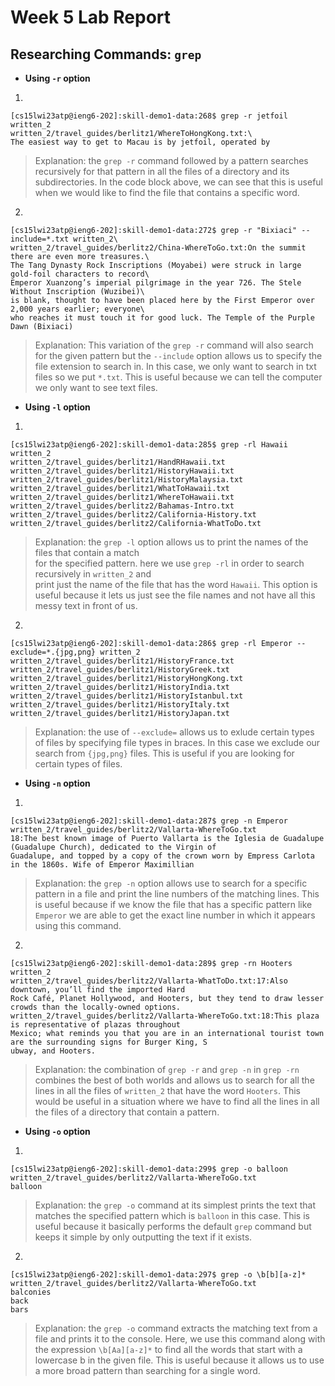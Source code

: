 # Week 5 Lab Report
## Researching Commands: `grep`
- **Using `-r` option**
1.
```
[cs15lwi23atp@ieng6-202]:skill-demo1-data:268$ grep -r jetfoil written_2
written_2/travel_guides/berlitz1/WhereToHongKong.txt:\        
The easiest way to get to Macau is by jetfoil, operated by
```
> Explanation: the `grep -r` command followed by a pattern searches recursively for that pattern
> in all the files of a directory and its subdirectories. In the code block above, we can see 
> that this is useful when we would like to find the file that contains a specific word. 
2.
```
[cs15lwi23atp@ieng6-202]:skill-demo1-data:272$ grep -r "Bixiaci" --include=*.txt written_2\
written_2/travel_guides/berlitz2/China-WhereToGo.txt:On the summit there are even more treasures.\ 
The Tang Dynasty Rock Inscriptions (Moyabei) were struck in large gold-foil characters to record\ 
Emperor Xuanzong’s imperial pilgrimage in the year 726. The Stele Without Inscription (Wuzibei)\ 
is blank, thought to have been placed here by the First Emperor over 2,000 years earlier; everyone\ 
who reaches it must touch it for good luck. The Temple of the Purple Dawn (Bixiaci)
```
> Explanation: This variation of the `grep -r` command will also search for the given pattern but
> the `--include` option allows us to specify the file extension to search in. In this case, we
> only want to search in txt files so we put `*.txt`. This is useful because we can tell the computer
> we only want to see text files.

- **Using `-l` option**
1.
```
[cs15lwi23atp@ieng6-202]:skill-demo1-data:285$ grep -rl Hawaii written_2
written_2/travel_guides/berlitz1/HandRHawaii.txt
written_2/travel_guides/berlitz1/HistoryHawaii.txt
written_2/travel_guides/berlitz1/HistoryMalaysia.txt
written_2/travel_guides/berlitz1/WhatToHawaii.txt
written_2/travel_guides/berlitz1/WhereToHawaii.txt
written_2/travel_guides/berlitz2/Bahamas-Intro.txt
written_2/travel_guides/berlitz2/California-History.txt
written_2/travel_guides/berlitz2/California-WhatToDo.txt
```
> Explanation: the `grep -l` option allows us to print the names of the files that contain a match\
> for the specified pattern. here we use `grep -rl` in order to search recursively in `written_2` and\
> print just the name of the file that has the word `Hawaii`. This option is useful because it lets
> us just see the file names and not have all this messy text in front of us.

2. 
```
[cs15lwi23atp@ieng6-202]:skill-demo1-data:286$ grep -rl Emperor --exclude=*.{jpg,png} written_2
written_2/travel_guides/berlitz1/HistoryFrance.txt
written_2/travel_guides/berlitz1/HistoryGreek.txt
written_2/travel_guides/berlitz1/HistoryHongKong.txt
written_2/travel_guides/berlitz1/HistoryIndia.txt
written_2/travel_guides/berlitz1/HistoryIstanbul.txt
written_2/travel_guides/berlitz1/HistoryItaly.txt
written_2/travel_guides/berlitz1/HistoryJapan.txt
```
> Explanation: the use of `--exclude=` allows us to exlude certain types of files by specifying file
> types in braces. In this case we exclude our search from `{jpg,png}` files. This is useful if you are
> looking for certain types of files.

- **Using `-n` option**
1.
```
[cs15lwi23atp@ieng6-202]:skill-demo1-data:287$ grep -n Emperor written_2/travel_guides/berlitz2/Vallarta-WhereToGo.txt
18:The best known image of Puerto Vallarta is the Iglesia de Guadalupe (Guadalupe Church), dedicated to the Virgin of
Guadalupe, and topped by a copy of the crown worn by Empress Carlota in the 1860s. Wife of Emperor Maximillian
```
> Explanation: the `grep -n` option allows use to search for a specific pattern in a file and print the line numbers of
> the matching lines. This is useful because if we know the file that has a specific pattern like `Emperor` we are able
> to get the exact line number in which it appears using this command. 
2.
```
[cs15lwi23atp@ieng6-202]:skill-demo1-data:289$ grep -rn Hooters written_2
written_2/travel_guides/berlitz2/Vallarta-WhatToDo.txt:17:Also downtown, you’ll find the imported Hard
Rock Café, Planet Hollywood, and Hooters, but they tend to draw lesser crowds than the locally-owned options.
written_2/travel_guides/berlitz2/Vallarta-WhereToGo.txt:18:This plaza is representative of plazas throughout 
Mexico; what reminds you that you are in an international tourist town are the surrounding signs for Burger King, S
ubway, and Hooters.
```
> Explanation: the combination of `grep -r` and `grep -n` in `grep -rn` combines the best of both worlds and allows us to
> search for all the lines in all the files of `written_2` that have the word `Hooters`. This would be useful in a
> situation where we have to find all the lines in all the files of a directory that contain a pattern.

- **Using `-o` option**
1.
```
[cs15lwi23atp@ieng6-202]:skill-demo1-data:299$ grep -o balloon written_2/travel_guides/berlitz2/Vallarta-WhereToGo.txt
balloon
```
> Explanation: the `grep -o` command at its simplest prints the text that matches the specified pattern which is `balloon`
> in this case. This is useful because it basically performs the default `grep` command but keeps it simple by only
> outputting the text if it exists.
2.
```
[cs15lwi23atp@ieng6-202]:skill-demo1-data:297$ grep -o \b[b][a-z]* written_2/travel_guides/berlitz2/Vallarta-WhereToGo.txt 
balconies
back
bars
```
> Explanation: the `grep -o` command extracts the matching text from a file and prints it to the console. Here, we
> use this command along with the expression `\b[Aa][a-z]*` to find all the words that start with a lowercase b in
> the given file. This is useful because it allows us to use a more broad pattern than searching for a single word.
